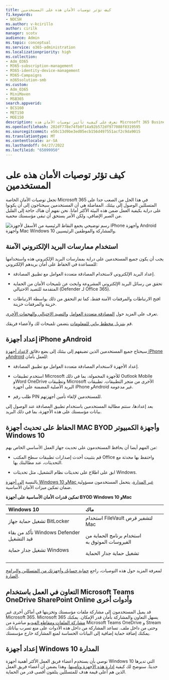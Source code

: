 ```yaml
---
title: كيف تؤثر توصيات الأمان هذه على المستخدمين
f1.keywords:
- NOCSH
ms.author: v-kcirillo
author: cirilk
manager: scotv
audience: Admin
ms.topic: conceptual
ms.service: o365-administration
ms.localizationpriority: high
ms.collection:
- Adm_O365
- M365-subscription-management
- M365-identity-device-management
- M365-Campaigns
- m365solution-smb
ms.custom:
- Adm_O365
- MiniMaven
- MSB365
search.appverid:
- BCS160
- MET150
- MOE150
description: تعرف على كيفية تأثير توصيات الأمان هذه Microsoft 365 Business Premium على المستخدمين وحماية بياناتك.
ms.openlocfilehash: 202df778e74fb0f14a92b572df977088f8319595
ms.sourcegitcommit: e50c13d9be3ed05ecb156d497551acf2c9da9015
ms.translationtype: MT
ms.contentlocale: ar-SA
ms.lasthandoff: 04/27/2022
ms.locfileid: "65099950"
---
```

# <a name="how-these-security-recommendations-affect-your-users"></a>كيف تؤثر توصيات الأمان هذه على المستخدمين

تجعل توصيات الأمان الخاصة Microsoft 365 في هذا الحل من الصعب جدا على المتسللين الوصول إلى بيئتك. المفاضلة هي أن المستخدمين سيحتاجون إلى أن يكونوا على دراية بكيفية العمل ضمن هذه البيئة الأكثر أمانا. نحن نفهم أن هناك حاجة إلى القليل من الصبر الإضافي، ولكن الأمر يستحق أن تبقى مؤسستك محمية.

![رسم توضيحي يجمع النقاط الرئيسية من الأسفل لأجهزة iPhone وأجهزة Android وأجهزة Mac Windows 10 والمشاركة والموظفين الرئيسيين.](../media/M365-democracy-Users_900px.png)

## <a name="use-secure-email-practices"></a>استخدام ممارسات البريد الإلكتروني الآمنة

يجب أن يكون جميع المستخدمين على دراية بممارسات البريد الإلكتروني هذه واستخدامها للمساعدة في الحفاظ على أمان بريدهم الإلكتروني:

- إعداد البريد الإلكتروني لاستخدام المصادقة متعددة العوامل مع تطبيق المصادقة.

- تحقق من رسائل البريد الإلكتروني المشروعة وابحث عن تلميحات الأمان من الحماية المتقدمة للتصيد الاحتيالي (Defender لـ Office 365).

- افتح الارتباطات والمرفقات الآمنة فقط، كما تم التحقق من ذلك بواسطة الارتباطات خزينة والمرفقات خزينة.

تعرف على المزيد حول [المصادقة متعددة العوامل](m365bp-multifactor-authentication.md) [والتصيد الاحتيالي والهجمات الأخرى](avoid-phishing-and-attacks.md).

قم [بتنزيل مخطط بياني للمعلومات](m365-campaigns-protect-campaign-infographic.md) يتضمن تلميحات لك ولأعضاء فريقك.

## <a name="set-up-iphones-and-android-devices"></a>إعداد أجهزة iPhone وAndroid

سيحتاج جميع المستخدمين الذين تضيفهم إلى بيئتك إلى بضع دقائق [لإعداد أجهزة iPhone وAndroid](../business/set-up-mobile-devices.md) للعمل بأمان:

- إعداد الأجهزة لاستخدام المصادقة متعددة العوامل مع تطبيق المصادقة.

- استخدم تطبيقات Microsoft للأجهزة المحمولة، بما في ذلك Outlook Mobile وWord OneDrive وتطبيقات Microsoft الأخرى من متجر التطبيقات. تطبيقات البريد الأصلية المضمنة على أجهزة iPhone وAndroid غير مدعومة. 

- طلب رقم PIN للمستخدمين لإلغاء تأمين أجهزتهم.

بعد إعدادها، ستتم مطالبة المستخدمين باستخدام تطبيق المصادقة عند الوصول إلى بيانات مؤسستك على هذه الأجهزة، بما في ذلك البريد.

## <a name="keep-byod-macs-and-windows-10-pcs-fresh"></a>الحفاظ على تحديث أجهزة MAC BYOD وأجهزة الكمبيوتر Windows 10

من المهم أيضا أن يحافظ المستخدمون على تحديث جهاز العمل الأساسي الخاص بهم:

- قم بتثبيت أحدث إصدارات تطبيقات سطح المكتب Office واحتفظ بها محدثة مع التحديثات، عند مطالبتك  بها.

- ابق على اطلاع على تحديثات نظام التشغيل، مثل تحديثات Windows.

بالنسبة [إلى أجهزة Windows 10 وMac غير المدارة](m365bp-protect-pcs-macs.md)، يتحمل المستخدمون مسؤولية ضمان تمكين ميزات الأمان الأساسية.

**تمكين قدرات الأمان الأساسية على أجهزة BYOD Windows 10 وMac**

|**Windows 10**|**ماك**|
|:-----|:------|
|تشغيل حماية جهاز BitLocker<p><p> تأكد من بقاء Windows Defender قيد التشغيل <p>تشغيل جدار حماية Windows| استخدام FileVault لتشفير قرص Mac <p><p>استخدام برنامج الحماية من الفيروسات الموثوق به <p>تشغيل حماية جدار الحماية|

لمعرفة المزيد حول هذه التوصيات، راجع [حماية حسابك وأجهزتك من المتسللين والبرامج الضارة](https://support.office.com/article/Protect-your-account-and-devices-from-hackers-and-malware-066d6216-a56b-4f90-9af3-b3a1e9a327d6#ID0EAABAAA=Windows_10).

## <a name="collaborate-using-microsoft-teams-onedrive-sharepoint-online-and-other-tools"></a>التعاون في العمل باستخدام Microsoft Teams OneDrive SharePoint Online وأدوات أخرى

قد يميل المستخدمون إلى مشاركة ملفات مؤسستك وتخزينها في أماكن أخرى غير Microsoft 365. Microsoft 365 يسهل التعاون والمشاركة بأمان قدر الإمكان. يمكنك [مشاركة الملفات ومقاطع الفيديو](share-files-and-videos.md) مباشرة من Microsoft Teams OneDrive و Stream وحتى من داخل ملف. تساعد المشاركة من داخل هذه الأدوات على منع تسرب بياناتك. يمكنك إضافة حماية إضافية إلى البيانات الحساسة لمنع المشاركة خارج مؤسستك.

## <a name="set-up-managed-windows-10-devices"></a>إعداد أجهزة Windows 10 المدارة

نوصي بأن يستخدم أعضاء فريق العمل الأكثر أهمية أجهزة Windows 10 التي تديرها حديثا. سنوضح لك كيفية [إدارة هذه الأجهزة وتأمينها](../business/set-up-windows-devices.md?toc=/microsoft-365/campaigns/toc.json). وهذا يضمن أن أعضاء فريق العمل الذين هم أعلى قيمة هدف للمتسللين يتلقون أقصى قدر من الحماية.
